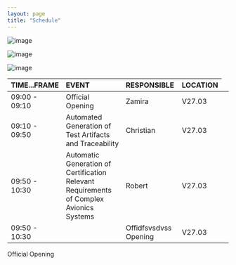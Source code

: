 ```yaml
---
layout: page
title: "Schedule"
---
```

![image](https://github.com/Edwin-Isidory/ils.doctoral.seminar.2024.github.io/assets/148284895/f80fa160-3a6e-457e-8101-c2a2c2f49dc8)
  
  ![image](https://github.com/Edwin-Isidory/ils.doctoral.seminar.2024.github.io/assets/148284895/b8731cd5-69e2-45e9-98df-5bbfeb234a41)


  ![image](https://github.com/Edwin-Isidory/ils.doctoral.seminar.2024.github.io/assets/148284895/19ed92a4-a914-48e9-8ea4-a31382e8159d)


|   TIME...FRAME   |EVENT|RESPONSIBLE|LOCATION|
|:-|:-|:-|:-|
|   09:00 - 09:10       | Official Opening                                                                 | Zamira | V27.03   |
|   09:10 - 09:50       | Automated Generation of Test Artifacts and Traceability                          | Christian     | V27.03   |
|   09:50 - 10:30       | Automatic Generation of Certification Relevant Requirements of Complex Avionics Systems | Robert  | V27.03  |
|   09:50 - 10:30       |  <td colspan=1>Offidfsvsdvss Opening | V27.03  |

<td colspan=2>Official Opening
